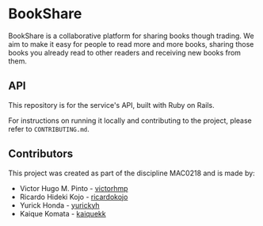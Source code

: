 # BookShare

BookShare is a collaborative platform for sharing books though trading.
We aim to make it easy for people to read more and more books, sharing those books you already read to other readers and receiving new books from them.

## API

This repository is for the service's API, built with Ruby on Rails.

For instructions on running it locally and contributing to the project, please refer to `CONTRIBUTING.md`.

## Contributors

This project was created as part of the discipline MAC0218 and is made by:

- Victor Hugo M. Pinto - [victorhmp](https://github.com/victorhmp)
- Ricardo Hideki Kojo - [ricardokojo](https://github.com/ricardokojo)
- Yurick Honda - [yurickyh](https://github.com/yurickyh)
- Kaique Komata - [kaiquekk](https://github.com/kaiquekk)